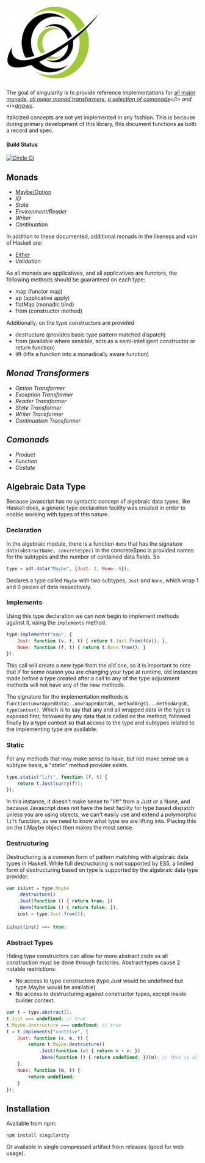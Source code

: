 # <img src="docs/logo.png" height="192" />
The goal of singularity is to provide reference implementations for [all major monads](http://en.wikipedia.org/wiki/Monad_%28functional_programming%29), <i>[all major monad transformers](http://en.wikipedia.org/wiki/Monad_transformer)</i>, <i>[a selection of comonads](http://en.wikipedia.org/wiki/Monad_(functional_programming)#Comonads)</i> and <i>[arrows](http://en.wikipedia.org/wiki/Arrow_%28computer_science%29)</i>.

Italicized concepts are not yet implemented in any fashion.  This is because during primary development of this library, this document functions as both a record and spec.

#### Build Status
[![Circle CI](https://circleci.com/gh/theqabalist/singularity/tree/master.svg?style=svg)](https://circleci.com/gh/theqabalist/singularity/tree/master)


## Monads

* [Maybe/Option](docs/maybe.md)
* <i>IO</i>
* <i>State</i>
* <i>Environment/Reader</i>
* <i>Writer</i>
* <i>Continuation</i>

In addition to these documented, additional monads in the likeness and vain of Haskell are:

* [Either](docs/either.md)
* <i>Validation</i>

As all monads are applicatives, and all applicatives are functors, the following methods should be guaranteed on each type:

* map (functor map)
* ap (applicative apply)
* flatMap (monadic bind)
* from (constructor method)

Additionally, on the type constructors are provided

* destructure (provides basic type pattern matched dispatch)
* from (available where sensible, acts as a semi-intelligent constructor or return function)
* lift (lifts a function into a monadically aware function)

## <i>Monad Transformers</i>
* <i>Option Transformer</i>
* <i>Exception Transformer</i>
* <i>Reader Transformer</i>
* <i>State Transformer</i>
* <i>Writer Transformer</i>
* <i>Continuation Transformer</i>

## <i>Comonads</i>
* <i>Product</i>
* <i>Function</i>
* <i>Costate</i>

## Algebraic Data Type
Because javascript has no syntactic concept of algebraic data types, like Haskell does, a generic
type declaration facility was created in order to enable working with types of this nature.

### Declaration
In the algebraic module, there is a function ```data``` that has the signature ```data(abstractName, concreteSpec)```
In the concreteSpec is provided names for the subtypes and the number of contained data fields.
So
```javascript
type = adt.data("Maybe", {Just: 1, None: 0});
```
Declares a type called ```Maybe``` with two subtypes, ```Just``` and ```None```, which wrap 1 and 0
peices of data respectively.

### Implements
Using this type declaration we can now begin to implement methods against it, using the ```implements```
method.
```javascript
type.implements("map", {
    Just: function (v, f, t) { return t.Just.from(f(v)); },
    None: function (f, t) { return t.None.from(); }
});
```
This call will create a new type from the old one, so it is important to note that if for some reason
you are changing your type at runtime, old instances made before a type created after a call to any of
the type adjustment methods will not have any of the new methods.

The signature for the implementation methods is ```function(unwrappedData1..unwrappedDataN, methodArgs1...methodArgsN, typeContext)```.
Which is to say that any and all wrapped data in the type is exposed first, followed by any data that is called on the method,
followed finally by a type context so that access to the type and subtypes related to the implementing type are available.

### Static
For any methods that may make sense to have, but not make sense on a subtype basis, a "static" method provider exists.
```javascript
type.static("lift", function (f, t) {
    return t.Just(curry(f));
});
```
In this instance, it doesn't make sense to "lift" from a Just or a None, and because Javascript does not have
the best facility for type based dispatch unless you are using objects, we can't easily use and extend a polymorphic
```lift``` function, as we need to know what type we are lifting into.  Placing this on the t.Maybe object then makes
the most sense.

### Destructuring
Destructuring is a common form of pattern matching with algebraic data types in Haskell.  While full destructuring is not supported by ES5, a limited form of destructuring based on type is supported by the algebraic data type provider.
```javascript
var isJust = type.Maybe
    .destructure()
    .Just(function () { return true; })
    .None(function () { return false; }),
    inst = type.Just.from(5);

isJust(inst) === true;
```

### Abstract Types
Hiding type constructors can allow for more abstract code as all construction must be done through factories.  Abstract types cause 2 notable restrictions:

* No access to type constructors (type.Just would be undefined but type.Maybe would be available)
* No access to destructuring against constructor types, except inside builder context.

```javascript
var t = type.abstract();
t.Just === undefined; // true
t.Maybe.destructure === undefined; // true
t = t.implements("contrive", {
    Just: function (x, m, t) {
        return t.Maybe.destructure()
            .Just(function (v) { return x + v; })
            .None(function () { return undefined; })(m); // this is allowed
    },
    None: function (m, t) {
        return undefined;
    }
});
```

## Installation

Available from npm:

```
npm install singularity
```

Or available in single compressed artifact from releases (good for web usage).
